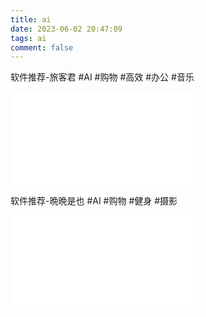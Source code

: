 ```yaml
---
title: ai
date: 2023-06-02 20:47:09
tags: ai
comment: false
---
```

软件推荐-旅客君
 #AI #购物 #高效 #办公 #音乐
<iframe src="//player.bilibili.com/player.html?aid=270449909&bvid=BV1Qc411J7iS&cid=1108585320&page=1" scrolling="no" border="0" frameborder="no" framespacing="0" allowfullscreen="true"> </iframe>

软件推荐-晩晩是也
 #AI #购物 #健身 #摄影
<iframe src="player.bilibili.com/player.html?aid=825333110&bvid=BV13g4y177be&cid=1106353754&page=1" scrolling="no" border="0" frameborder="no" framespacing="0" allowfullscreen="true"> </iframe>

